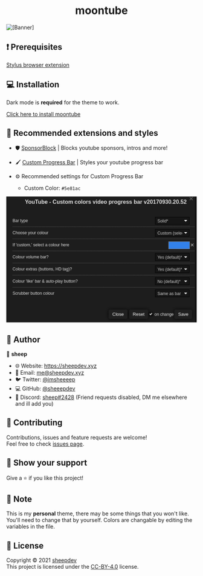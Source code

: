 <h1 align="center">moontube</h1>

![[Banner]](https://socialify.git.ci/azure-moon/moontube/image?description=1&descriptionEditable=moontube%20is%20a%20youtube%20theme%20inspired%20by%20space%20%F0%9F%9A%80&font=Raleway&language=1&logo=https%3A%2F%2Ficons.iconarchive.com%2Ficons%2Fdakirby309%2Fsimply-styled%2F256%2FYouTube-icon.png&name=1&owner=1&theme=Dark)


## ❗ Prerequisites
[Stylus browser extension](https://github.com/openstyles/stylus#releases)

## 💻 Installation

Dark mode is **required** for the theme to work.

[Click here to install moontube](https://github.com/sheeepdev/nordtube/raw/main/nordtube.user.css)


## 🎨 Recommended extensions and styles


* 🛡️ [SponsorBlock](https://sponsor.ajay.app/) | Blocks youtube sponsors, intros and more!

* 🖌️ [Custom Progress Bar](https://33kk.github.io/uso-archive/?style=95280) | Styles your youtube progress bar

* ⚙️ Recommended settings for Custom Progress Bar

  * Custom Color: ```#5e81ac```

![Settings for Custom Progress Bar](./img/settings.png)


## 👤 Author

🐏 **sheep**

* 🌐 Website: https://sheepdev.xyz
* 📧 Email: [me@sheepdev.xyz](mailto:me@sheepdev.xyz)
* 🐦 Twitter: [@imsheeeep](https://twitter.com/imsheeeep)
* 💻 GitHub: [@sheeepdev](https://github.com/sheeepdev)
* 💬 Discord: [sheep#2428](https://discord.com/users/429303151598895106) (Friend requests disabled, DM me elsewhere and ill add you)

## 🤝 Contributing

Contributions, issues and feature requests are welcome!<br />Feel free to check [issues page](https://github.com/azure-moon/moontube/issues). 

## 🌟 Show your support

Give a ⭐️ if you like this project!

## 📝 Note

This is my **personal** theme, there may be some things that you won't like. You'll need to change that by yourself.
Colors are changable by editing the variables in the file.

## 📩 License

Copyright © 2021 [sheepdev](https://sheepdev.xyz/)<br />
This project is licensed under the [CC-BY-4.0](https://github.com/azure-moon/moontube/blob/main/LICENSE) license.
